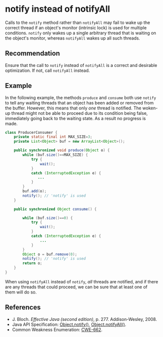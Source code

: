 # notify instead of notifyAll
Calls to the `notify` method rather than `notifyAll` may fail to wake up the correct thread if an object's monitor (intrinsic lock) is used for multiple conditions. `notify` only wakes up a single arbitrary thread that is waiting on the object's monitor, whereas `notifyAll` wakes up all such threads.


## Recommendation
Ensure that the call to `notify` instead of `notifyAll` is a correct and desirable optimization. If not, call `notifyAll` instead.


## Example
In the following example, the methods `produce` and `consume` both use `notify` to tell any waiting threads that an object has been added or removed from the buffer. However, this means that only *one* thread is notified. The woken-up thread might not be able to proceed due to its condition being false, immediately going back to the waiting state. As a result no progress is made.


```java
class ProducerConsumer {
    private static final int MAX_SIZE=3;
    private List<Object> buf = new ArrayList<Object>();

    public synchronized void produce(Object o) {
        while (buf.size()==MAX_SIZE) {
            try {
                wait();
            }
            catch (InterruptedException e) {
               ...
            }
        }
        buf.add(o);
        notify(); // 'notify' is used
    }

    public synchronized Object consume() {

        while (buf.size()==0) {
            try {
                wait();
            }
            catch (InterruptedException e) {
                ...
            }
        }
        Object o = buf.remove(0);
        notify(); // 'notify' is used
        return o;
    }
}

```
When using `notifyAll` instead of `notify`, *all* threads are notified, and if there are any threads that could proceed, we can be sure that at least one of them will do so.


## References
* J. Bloch. *Effective Java (second edition)*, p. 277. Addison-Wesley, 2008.
* Java API Specification: [Object.notify()](https://docs.oracle.com/en/java/javase/11/docs/api/java.base/java/lang/Object.html#notify()), [Object.notifyAll()](https://docs.oracle.com/en/java/javase/11/docs/api/java.base/java/lang/Object.html#notifyAll()).
* Common Weakness Enumeration: [CWE-662](https://cwe.mitre.org/data/definitions/662.html).
